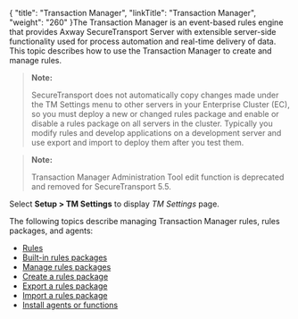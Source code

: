 {
    "title": "Transaction Manager",
    "linkTitle": "Transaction Manager",
    "weight": "260"
}The Transaction Manager is an event-based rules engine that provides <span class="mc-variable axway_variables.Component_Long_Name variable">Axway SecureTransport</span> Server with extensible server-side functionality used for process automation and real-time delivery of data. This topic describes how to use the Transaction Manager to create and manage rules.

> **Note:**
>
> SecureTransport does not automatically copy changes made under the TM Settings menu to other servers in your Enterprise Cluster (EC), so you must deploy a new or changed rules package and enable or disable a rules package on all servers in the cluster. Typically you modify rules and develop applications on a development server and use export and import to deploy them after you test them.

> **Note:**
>
> Transaction Manager Administration Tool edit function is deprecated and removed for SecureTransport 5.5.

Select **Setup &gt; TM Settings** to display *TM Settings* page.

The following topics describe managing Transaction Manager rules, rules packages, and agents:

-   <a href="c_st_rules" class="MCXref xref">Rules</a>
-   <a href="r_st_builtinrulespackages" class="MCXref xref">Built-in rules packages</a>
-   <a href="t_st_rulespackages" class="MCXref xref">Manage rules packages</a>
-   <a href="t_st_rulespackages#CreateRulesPackage" class="MCXref xref">Create a rules package</a>
-   <a href="t_st_rulespackages#ExportRulesPackage" class="MCXref xref">Export a rules package</a>
-   <a href="t_st_rulespackages#ImportRulesPackage" class="MCXref xref">Import a rules package</a>
-   <a href="t_st_installagent" class="MCXref xref">Install agents or functions</a>
